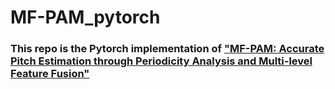 # MF-PAM_pytorch
### This repo is the Pytorch implementation of ["MF-PAM: Accurate Pitch Estimation through Periodicity Analysis and Multi-level Feature Fusion"](https://arxiv.org/abs/2306.09640)
